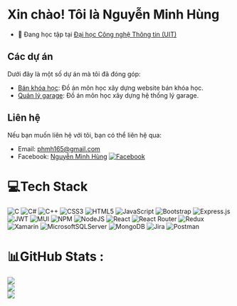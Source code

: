 # Xin chào! Tôi là Nguyễn Minh Hùng

- 🔭 Đang học tập tại [Đại học Công nghệ Thông tin (UIT)](https://www.uit.edu.vn)

## Các dự án

Dưới đây là một số dự án mà tôi đã đóng góp:


- [Bán khóa học](https://github.com/hau165/sell_courses.git): Đồ án môn học xây dựng website bán khóa học.
- [Quản lý garage](https://github.com/minghunt/ManageGarage.git): Đồ án môn học xây dựng hệ thống lý garage.

## Liên hệ

Nếu bạn muốn liên hệ với tôi, bạn có thể liên hệ qua:

- Email: [phmh165@gmail.com](mailto:minhhung.0163@gmail.com)
- Facebook: [Nguyễn Minh Hùng](https://facebook.com/NguyenMinhHung155)
[![Facebook](https://img.shields.io/badge/Facebook-%231877F2.svg?logo=Facebook&logoColor=white)](https://facebook.com/NguyenMinhHung155) 

# 💻Tech Stack
![C](https://img.shields.io/badge/c-%2300599C.svg?style=for-the-badge&logo=c&logoColor=white) ![C#](https://img.shields.io/badge/c%23-%23239120.svg?style=for-the-badge&logo=c-sharp&logoColor=white) ![C++](https://img.shields.io/badge/c++-%2300599C.svg?style=for-the-badge&logo=c%2B%2B&logoColor=white) ![CSS3](https://img.shields.io/badge/css3-%231572B6.svg?style=for-the-badge&logo=css3&logoColor=white) ![HTML5](https://img.shields.io/badge/html5-%23E34F26.svg?style=for-the-badge&logo=html5&logoColor=white) ![JavaScript](https://img.shields.io/badge/javascript-%23323330.svg?style=for-the-badge&logo=javascript&logoColor=%23F7DF1E) ![Bootstrap](https://img.shields.io/badge/bootstrap-%23563D7C.svg?style=for-the-badge&logo=bootstrap&logoColor=white) ![Express.js](https://img.shields.io/badge/express.js-%23404d59.svg?style=for-the-badge&logo=express&logoColor=%2361DAFB) ![JWT](https://img.shields.io/badge/JWT-black?style=for-the-badge&logo=JSON%20web%20tokens) ![MUI](https://img.shields.io/badge/MUI-%230081CB.svg?style=for-the-badge&logo=material-ui&logoColor=white) ![NPM](https://img.shields.io/badge/NPM-%23000000.svg?style=for-the-badge&logo=npm&logoColor=white) ![NodeJS](https://img.shields.io/badge/node.js-6DA55F?style=for-the-badge&logo=node.js&logoColor=white) ![React](https://img.shields.io/badge/react-%2320232a.svg?style=for-the-badge&logo=react&logoColor=%2361DAFB) ![React Router](https://img.shields.io/badge/React_Router-CA4245?style=for-the-badge&logo=react-router&logoColor=white) ![Redux](https://img.shields.io/badge/redux-%23593d88.svg?style=for-the-badge&logo=redux&logoColor=white) ![Xamarin](https://img.shields.io/badge/Xamarin-3199DC?style=for-the-badge&logo=xamarin&logoColor=white) ![MicrosoftSQLServer](https://img.shields.io/badge/Microsoft%20SQL%20Sever-CC2927?style=for-the-badge&logo=microsoft%20sql%20server&logoColor=white) ![MongoDB](https://img.shields.io/badge/MongoDB-%234ea94b.svg?style=for-the-badge&logo=mongodb&logoColor=white) ![Jira](https://img.shields.io/badge/jira-%230A0FFF.svg?style=for-the-badge&logo=jira&logoColor=white) ![Postman](https://img.shields.io/badge/Postman-FF6C37?style=for-the-badge&logo=postman&logoColor=white)
# 📊GitHub Stats :
![](https://github-readme-stats.vercel.app/api?username=minghunt&theme=radical&hide_border=false&include_all_commits=false&count_private=false)<br/>
![](https://github-readme-streak-stats.herokuapp.com/?user=minghunt&theme=radical&hide_border=false)<br/>
![](https://github-readme-stats.vercel.app/api/top-langs/?username=minghunt&theme=radical&hide_border=false&include_all_commits=false&count_private=false&layout=compact)


